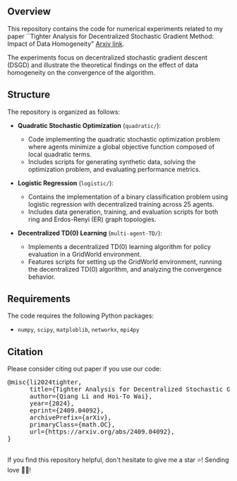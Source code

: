 ## Overview

This repository contains the code for numerical experiments related to my paper ``Tighter Analysis for Decentralized Stochastic Gradient Method: Impact of Data Homogeneity" [Arxiv link](https://arxiv.org/abs/2409.04092). 

The experiments focus on decentralized stochastic gradient descent (DSGD) and illustrate the theoretical findings on the effect of data homogeneity on the convergence of the algorithm.

## Structure

The repository is organized as follows:

- **Quadratic Stochastic Optimization** (`quadratic/`): 
  - Code implementing the quadratic stochastic optimization problem where agents minimize a global objective function composed of local quadratic terms.
  - Includes scripts for generating synthetic data, solving the optimization problem, and evaluating performance metrics.

- **Logistic Regression** (`logistic/`): 
  - Contains the implementation of a binary classification problem using logistic regression with decentralized training across 25 agents.
  - Includes data generation, training, and evaluation scripts for both ring and Erdos-Renyi (ER) graph topologies.

- **Decentralized TD(0) Learning** (`multi-agent-TD/`): 
  - Implements a decentralized TD(0) learning algorithm for policy evaluation in a GridWorld environment.
  - Features scripts for setting up the GridWorld environment, running the decentralized TD(0) algorithm, and analyzing the convergence behavior.

## Requirements

The code requires the following Python packages:
- `numpy`, `scipy`, `matploblib`, `networkx`, `mpi4py`

## Citation

Please consider citing out paper if you use our code:

<div style="position: relative;">
    <pre>
@misc{li2024tighter,
      title={Tighter Analysis for Decentralized Stochastic Gradient Method: Impact of Data Homogeneity}, 
      author={Qiang Li and Hoi-To Wai},
      year={2024},
      eprint={2409.04092},
      archivePrefix={arXiv},
      primaryClass={math.OC},
      url={https://arxiv.org/abs/2409.04092}, 
}
    </pre>
</div>

If you find this repository helpful, don't hesitate to give me a star ⭐! Sending love 💖💖!
